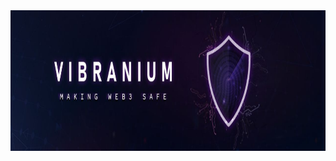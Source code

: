 <br>
<br>
<p align="center">
<img width="1000" height="225" src="https://github.com/VibraniumAudits/.github/blob/main/assets/banner.jpg">
</p>
